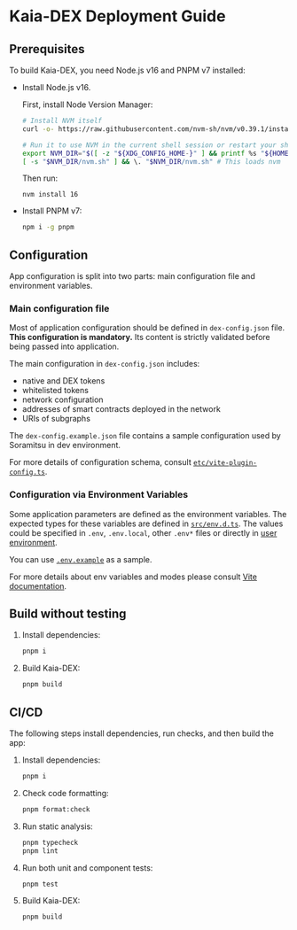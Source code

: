 # Kaia-DEX Deployment Guide

## Prerequisites 

To build Kaia-DEX, you need Node.js v16 and PNPM v7 installed:

- Install Node.js v16.

  First, install Node Version Manager:
   
  ```bash
  # Install NVM itself
  curl -o- https://raw.githubusercontent.com/nvm-sh/nvm/v0.39.1/install.sh | bash

  # Run it to use NVM in the current shell session or restart your shell
  export NVM_DIR="$([ -z "${XDG_CONFIG_HOME-}" ] && printf %s "${HOME}/.nvm" || printf %s "${XDG_CONFIG_HOME}/nvm")"
  [ -s "$NVM_DIR/nvm.sh" ] && \. "$NVM_DIR/nvm.sh" # This loads nvm
  ```

  Then run:

  ```
  nvm install 16
  ```

- Install PNPM v7:
   
  ```bash
  npm i -g pnpm
  ```

## Configuration

App configuration is split into two parts: main configuration file and environment variables.

### Main configuration file

Most of application configuration should be defined in `dex-config.json` file. **This configuration is mandatory.** Its content is strictly validated before being passed into application.

The main configuration in `dex-config.json` includes:

- native and DEX tokens
- whitelisted tokens
- network configuration
- addresses of smart contracts deployed in the network
- URIs of subgraphs

The `dex-config.example.json` file contains a sample configuration used by Soramitsu in dev environment.

For more details of configuration schema, consult [`etc/vite-plugin-config.ts`](../etc/vite-plugin-config.ts).

### Configuration via Environment Variables

Some application parameters are defined as the environment variables. The expected types for these variables are defined in [`src/env.d.ts`](../src/env.d.ts). The values could be specified in `.env`, `.env.local`, other `.env*` files or directly in [user environment](https://nodejs.org/api/process.html#processenv).

You can use [`.env.example`](../.env.example) as a sample.

For more details about env variables and modes please consult [Vite documentation](https://vitejs.dev/guide/env-and-mode.html).


## Build without testing

1. Install dependencies:

   ```bash 
   pnpm i
   ```

2. Build Kaia-DEX:

   ```bash
   pnpm build
   ```

## CI/CD

The following steps install dependencies, run checks, and then build the app:

1. Install dependencies:

   ```bash 
   pnpm i
   ```

2. Check code formatting:
   
   ```bash
   pnpm format:check
   ```

3. Run static analysis:

   ```bash
   pnpm typecheck
   pnpm lint
   ```

4. Run both unit and component tests:

   ```bash
   pnpm test
   ```

5. Build Kaia-DEX:

   ```bash
   pnpm build
   ```
